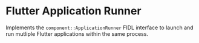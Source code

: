 Flutter Application Runner
==========================

Implements the `component::ApplicationRunner` FIDL interface to launch and run mutliple Flutter applications within the same process.
